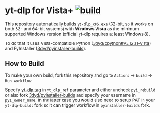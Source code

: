 # yt-dlp for Vista+ [![build](https://github.com/3dyd/yt-dlp-builds/actions/workflows/build.yml/badge.svg)](https://github.com/3dyd/yt-dlp-builds/actions/workflows/build.yml)

This repository automatically builds `yt-dlp_x86.exe` (32-bit, so it works on both 32- and 64-bit systems) with **Windows Vista** as the minimum supported Windows version (official yt-dlp requires at least Windows 8).

To do that it uses Vista-compatible Python ([3dyd/cpython#v3.12.11-vista](https://github.com/3dyd/cpython/releases/tag/v3.12.11-vista)) and PyInstaller ([3dyd/pyinstaller-builds](https://github.com/3dyd/pyinstaller-builds)).

## How to Build

To make your own build, fork this repository and go to `Actions` → `build` → `Run workflow`.

Specify [yt-dlp tag](https://github.com/yt-dlp/yt-dlp/tags) in `yt_dlp_ref` parameter and either uncheck `pyi_rebuild` or also fork [3dyd/pyinstaller-builds](https://github.com/3dyd/pyinstaller-builds) and specify your username in `pyi_owner_name`. In the latter case you would also need to setup PAT in your `yt-dlp-builds` fork so it can trigger workflow in `pyinstaller-builds` fork.
